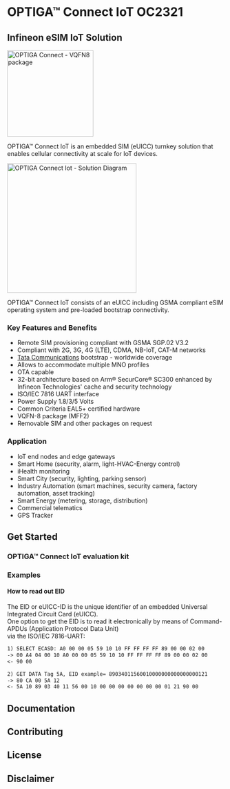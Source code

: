 # OPTIGA™ Connect IoT OC2321

## Infineon eSIM IoT Solution

<img src="https://github.com/Infineon/Assets/blob/master/Pictures/OPTIGA_Connect_IoT/OPTIGA_Connect_IoT-VQFN8.png" width="200" title="OPTIGA Connect - VQFN8 package">

OPTIGA™ Connect IoT is an embedded SIM (eUICC) turnkey solution that
enables cellular connectivity at scale for IoT devices.

<img src="https://github.com/Infineon/Assets/blob/master/Pictures/OPTIGA_Connect_IoT/OPTIGA_Connect_IoT-Logo.png" width="300" title="OPTIGA Connect Iot - Solution Diagram">

OPTIGA™ Connect IoT consists of an eUICC including GSMA compliant
eSIM operating system and pre-loaded bootstrap connectivity.


### Key Features and Benefits
* Remote SIM provisioning compliant with GSMA SGP.02 V3.2
* Compliant with 2G, 3G, 4G (LTE), CDMA, NB-IoT, CAT-M networks
* [Tata Communications](https://www.tatacommunications.com/solutions/mobility-iot/internet-ofthings/esim/infineon-partnership/connectivity) bootstrap - worldwide coverage
* Allows to accommodate multiple MNO profiles
* OTA capable
* 32-bit architecture based on Arm® SecurCore® SC300 enhanced by Infineon Technologies' cache and security technology
* ISO/IEC 7816 UART interface
* Power Supply 1.8/3/5 Volts
* Common Criteria EAL5+ certified hardware
* VQFN-8 package (MFF2)
* Removable SIM and other packages on request
### Application
* IoT end nodes and edge gateways
* Smart Home (security, alarm, light-HVAC-Energy control)
* iHealth monitoring
* Smart City (security, lighting, parking sensor)
* Industry Automation (smart machines, security camera, factory automation, asset tracking)
* Smart Energy (metering, storage, distribution)
* Commercial telematics
* GPS Tracker

## Get Started
### OPTIGA™ Connect IoT evaluation kit
### Examples

#### How to read out EID

The EID or eUICC-ID is the unique identifier of an embedded Universal Integrated Circuit Card (eUICC).<br> 
One option to get the EID is to read it electronically by means of Command-APDUs (Application Protocol Data Unit)<br> 
via the ISO/IEC 7816-UART: 
``` markdown
1) SELECT ECASD: A0 00 00 05 59 10 10 FF FF FF FF 89 00 00 02 00
-> 00 A4 04 00 10 A0 00 00 05 59 10 10 FF FF FF FF 89 00 00 02 00 
<- 90 00

2) GET DATA Tag 5A, EID example= 89034011560010000000000000000121
-> 80 CA 00 5A 12
<- 5A 10 89 03 40 11 56 00 10 00 00 00 00 00 00 00 01 21 90 00
```

## Documentation

## Contributing

## License

## Disclaimer
